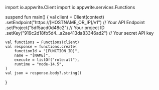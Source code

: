 import io.appwrite.Client
import io.appwrite.services.Functions

suspend fun main() {
    val client = Client(context)
      .setEndpoint("https://[HOSTNAME_OR_IP]/v1") // Your API Endpoint
      .setProject("5df5acd0d48c2") // Your project ID
      .setKey("919c2d18fb5d4...a2ae413da83346ad2") // Your secret API key

    val functions = Functions(client)
    val response = functions.create(
        functionId = "[FUNCTION_ID]",
        name = "[NAME]",
        execute = listOf("role:all"),
        runtime = "node-14.5",
    )
    val json = response.body?.string()
}